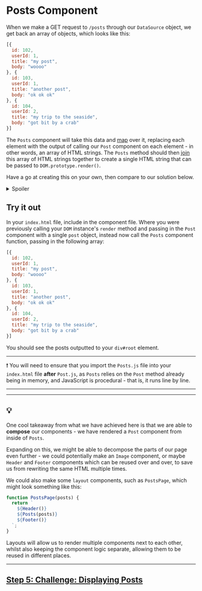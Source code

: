 # Posts Component

When we make a GET request to `/posts` through our `DataSource` object, we get back an array of objects, which looks like this:

```js
[{
  id: 102,
  userId: 1,
  title: "my post",
  body: "woooo"
}, {
  id: 103,
  userId: 1,
  title: "another post",
  body: "ok ok ok"
}, {
  id: 104,
  userId: 2,
  title: "my trip to the seaside",
  body: "got bit by a crab"
}]
```

The `Posts` component will take this data and [map](https://developer.mozilla.org/en-US/docs/Web/JavaScript/Reference/Global_Objects/Array/map) over it, replacing each element with the output of calling our `Post` component on each element - in other words, an array of HTML strings. The `Posts` method should then [join](https://developer.mozilla.org/en-US/docs/Web/JavaScript/Reference/Global_Objects/Array/join) this array of HTML strings together to create a single HTML string that can be passed to `DOM.prototype.render()`.

Have a go at creating this on your own, then compare to our solution below.

<details>
  <summary>Spoiler</summary>

  ```js
  function Posts (posts) {
    const postElements = posts.map(function (post) {
      return Post(post);
    });

    return postElements.join('');
  }
  ```

</details>

## Try it out

In your `index.html` file, include in the component file. Where you were previously calling your `DOM` instance's `render` method and passing in the `Post` component with a single `post` object, instead now call the `Posts` component function, passing in the following array:

```js
[{
  id: 102,
  userId: 1,
  title: "my post",
  body: "woooo"
}, {
  id: 103,
  userId: 1,
  title: "another post",
  body: "ok ok ok"
}, {
  id: 104,
  userId: 2,
  title: "my trip to the seaside",
  body: "got bit by a crab"
}]
```

You should see the posts outputted to your `div#root` element.

***
:exclamation:
You will need to ensure that you import the `Posts.js` file into your `index.html` file **after** `Post.js`, as `Posts` relies on the `Post` method already being in memory, and JavaScript is procedural - that is, it runs line by line.
***

***
## :bulb:
One cool takeaway from what we have achieved here is that we are able to **compose** our components - we have rendered a `Post` component from inside of `Posts`.

Expanding on this, we might be able to decompose the parts of our page even further - we could potentially make an `Image` component, or maybe `Header` and `Footer` components which can be reused over and over, to save us from rewriting the same HTML multiple times.

We could also make some `layout` components, such as `PostsPage`, which might look something like this:

```js
function PostsPage(posts) {
  return `
    ${Header()}
    ${Posts(posts)}
    ${Footer()}
  `;
}
```

Layouts will allow us to render multiple components next to each other, whilst also keeping the component logic separate, allowing them to be reused in different places.
***

## [Step 5: Challenge: Displaying Posts](step5.md)
